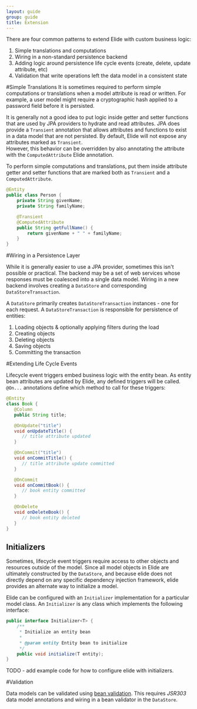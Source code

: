 ```yaml
---
layout: guide
group: guide
title: Extension
---
```

There are four common patterns to extend Elide with custom business logic:

1. Simple translations and computations
1. Wiring in a non-standard persistence backend
1. Adding logic around persistence life cycle events (create, delete, update attribute, etc)
1. Validation that write operations left the data model in a consistent state

#Simple Translations
It is sometimes required to perform simple computations or translations when a model attribute is read or written.
For example, a user model might require a cryptographic hash applied to a password field before it is persisted. 

It is generally not a good idea to put logic inside getter and setter functions that are used by JPA providers to 
hydrate and read attributes.  JPA does provide a `Transient` annotation that allows attributes and functions to exist
in a data model that are not persisted.  By default, Elide will not expose any attributes marked as `Transient`.  
However, this behavior can be overridden by also annotating the attribute with the `ComputedAttribute` Elide annotation.

To perform simple computations and translations, put them inside attribute getter and setter functions that are marked
both as `Transient` and a `ComputedAttribute`.

```java
@Entity
public class Person {
    private String givenName;
    private String familyName;

    @Transient
    @ComputedAttribute
    public String getFullName() {
        return givenName + " " + familyName;
    }
}
```

#Wiring in a Persistence Layer

While it is generally easier to use a JPA provider, sometimes this isn't possible or practical.  The backend may be a set
of web services whose responses must be coalesced into a single data model.  Wiring in a new backend involves creating a `DataStore`
and corresponding `DataStoreTransaction`.

A `DataStore` primarily creates `DataStoreTransaction` instances - one for each request.
A `DataStoreTransaction` is responsible for persistence of entities:

1. Loading objects & optionally applying filters during the load
1. Creating objects
1. Deleting objects
1. Saving objects
1. Committing the transaction

#Extending Life Cycle Events

Lifecycle event triggers embed business logic with the entity bean. As entity bean attributes are updated by Elide, any defined triggers will be called.  `@On...` annotations define which method to call for these triggers:

```Java
@Entity
class Book {
   @Column
   public String title;

   @OnUpdate("title")
   void onUpdateTitle() {
      // title attribute updated
   }

   @OnCommit("title")
   void onCommitTitle() {
      // title attribute update committed
   }

   @OnCommit
   void onCommitBook() {
      // book entity committed
   }

   @OnDelete
   void onDeleteBook() {
      // book entity deleted
   }
}
```
## Initializers

Sometimes, lifecycle event triggers require access to other objects and resources outside of the model.  Since all model objects in Elide are ultimately constructed by the `DataStore`, and because elide does not directly depend on any specific dependency injection framework, elide provides an alternate way to initialize a model.

Elide can be configured with an `Initializer` implementation for a particular model class.  An `Initializer` is any class which implements the following interface:

```java
public interface Initializer<T> {
    /**
     * Initialize an entity bean
     *
     * @param entity Entity bean to initialize
     */
    public void initialize(T entity);
}
```

TODO - add example code for how to configure elide with initializers.

#Validation

Data models can be validated using [bean validation](http://beanvalidation.org/1.0/spec/).  This requires
*JSR303* data model annotations and wiring in a bean validator in the `DataStore`.
